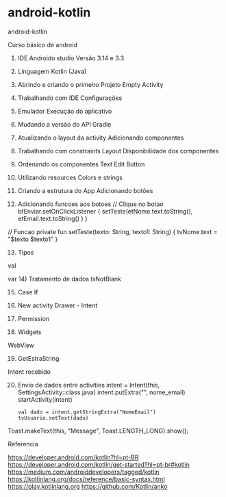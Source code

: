 # android-kotlin
android-kotlin


Curso básico de android

1) IDE Androido studio
Versão 3.14 e 3.3

2) Linguagem
Kotlin (Java)

3) Abrindo e criando o primeiro Projeto
Empty Activity

4) Trabalhando com IDE
Configurações

5) Emulador
Execução do aplicativo

6) Mudando a versão do APl
Gradle

7) Atualizando o layout da activity
Adicionando componentes

8) Trabalhando com constraints
Layout
Disponibilidade dos componentes

9) Ordenando os componentes
Text
Edit
Button

10) Utilizando resources
Colors e strings

11) Criando a estrutura do App
Adicionando botões

12) Adicionando funcoes aos
botoes
// Clique no botao
        btEnviar.setOnClickListener {
            setTeste(etNome.text.toString(), etEmail.text.toString() )
        }

// Funcao
    private fun setTeste(texto: String, texto1: String) {
        tvNome.text = "$texto $texto1"
    }


13) Tipos

val 

var
14) Tratamento de dados
IsNotBlank

15) Case
If

16) New activity
Drawer - Intent


17) Permission
<uses-permission android:name="android.permission.INTERNET" /> 
<uses-permission android:name="android.permission.ACCESS_NETWORK_STATE" />

18) Widgets

WebView

19) GetEstraString

Intent recebido

20) Envio de dados entre 
activities
            intent = Intent(this, SettingsActivity::class.java)
            intent.putExtra("", nome_email)
            startActivity(intent)

        val dado = intent.getStringExtra("NomeEmail")
        tvUsuario.setText(dado)

Toast.makeText(this, "Message", Toast.LENGTH_LONG).show();

Referencia

https://developer.android.com/kotlin?hl=pt-BR
https://developer.android.com/kotlin/get-started?hl=pt-br#kotlin
https://medium.com/androiddevelopers/tagged/kotlin
https://kotlinlang.org/docs/reference/basic-syntax.html
https://play.kotlinlang.org
https://github.com/Kotlin/anko

